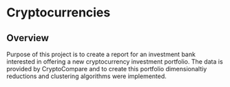 # Cryptocurrencies

## Overview
Purpose of this project is to create a report for an investment bank interested in offering a new cryptocurrency investment portfolio. The data is provided by CryptoCompare and to create this portfolio dimensionaltiy reductions and clustering algorithms were implemented.